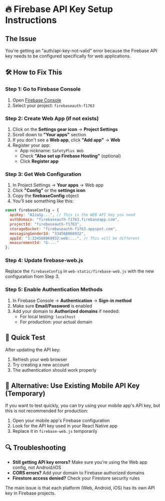 # 🔥 Firebase API Key Setup Instructions

## The Issue
You're getting an "auth/api-key-not-valid" error because the Firebase API key needs to be configured specifically for web applications.

## 🛠️ How to Fix This

### Step 1: Go to Firebase Console
1. Open [Firebase Console](https://console.firebase.google.com/)
2. Select your project: `firebaseauth-f1763`

### Step 2: Create Web App (if not exists)
1. Click on the **Settings gear icon** → **Project Settings**
2. Scroll down to **"Your apps"** section
3. If you don't see a **Web app**, click **"Add app"** → **Web**
4. Register your app:
   - App nickname: `SafetyPlus Web`
   - Check **"Also set up Firebase Hosting"** (optional)
   - Click **Register app**

### Step 3: Get Web Configuration
1. In Project Settings → **Your apps** → Web app
2. Click **"Config"** or the **settings icon**
3. Copy the **firebaseConfig** object
4. You'll see something like this:

```javascript
const firebaseConfig = {
  apiKey: "AIzaSy...", // This is the WEB API key you need
  authDomain: "firebaseauth-f1763.firebaseapp.com",
  projectId: "firebaseauth-f1763",
  storageBucket: "firebaseauth-f1763.appspot.com",
  messagingSenderId: "334568068932",
  appId: "1:334568068932:web:...", // This will be different
  measurementId: "G-..."
};
```

### Step 4: Update firebase-web.js
Replace the `firebaseConfig` in `web-static/firebase-web.js` with the new configuration from Step 3.

### Step 5: Enable Authentication Methods
1. In Firebase Console → **Authentication** → **Sign-in method**
2. Make sure **Email/Password** is enabled
3. Add your domain to **Authorized domains** if needed:
   - For local testing: `localhost`
   - For production: your actual domain

## 🚀 Quick Test
After updating the API key:
1. Refresh your web browser
2. Try creating a new account
3. The authentication should work properly

## 📱 Alternative: Use Existing Mobile API Key (Temporary)
If you want to test quickly, you can try using your mobile app's API key, but this is not recommended for production:

1. Open your mobile app's Firebase configuration
2. Look for the API key used in your React Native app
3. Replace it in `firebase-web.js` temporarily

## 🔍 Troubleshooting
- **Still getting API key errors?** Make sure you're using the Web app config, not Android/iOS
- **CORS errors?** Add your domain to Firebase authorized domains
- **Firestore access denied?** Check your Firestore security rules

The main issue is that each platform (Web, Android, iOS) has its own API key in Firebase projects.